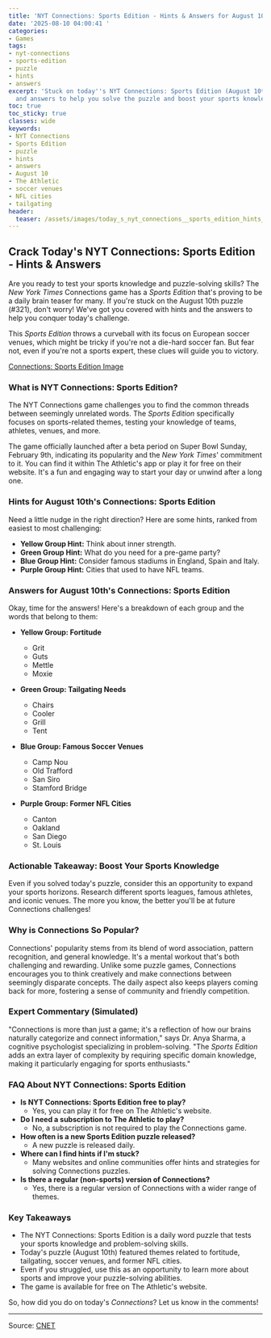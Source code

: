 ```yaml
---
title: 'NYT Connections: Sports Edition - Hints & Answers for August 10th'
date: '2025-08-10 04:00:41 '
categories:
- Games
tags:
- nyt-connections
- sports-edition
- puzzle
- hints
- answers
excerpt: 'Stuck on today''s NYT Connections: Sports Edition (August 10th)? Get hints
  and answers to help you solve the puzzle and boost your sports knowledge!'
toc: true
toc_sticky: true
classes: wide
keywords:
- NYT Connections
- Sports Edition
- puzzle
- hints
- answers
- August 10
- The Athletic
- soccer venues
- NFL cities
- tailgating
header:
  teaser: /assets/images/today_s_nyt_connections__sports_edition_hints_and__20250810040041.jpg
---
```


## Crack Today's NYT Connections: Sports Edition - Hints & Answers

Are you ready to test your sports knowledge and puzzle-solving skills? The *New York Times* Connections game has a *Sports Edition* that's proving to be a daily brain teaser for many. If you're stuck on the August 10th puzzle (#321), don't worry! We've got you covered with hints and the answers to help you conquer today's challenge.

This *Sports Edition* throws a curveball with its focus on European soccer venues, which might be tricky if you're not a die-hard soccer fan. But fear not, even if you're not a sports expert, these clues will guide you to victory.

[Connections: Sports Edition Image](https://www.cnet.com/a/img/resize/c7e1d294a1a554f051860c8dddd6fd0c6527b452/hub/2024/10/16/c34cfc41-01f2-4b1a-80a8-f6479c50c02e/connections-sports-edition-6859.jpg?auto=webp&fit=crop&height=614&width=1092)

### What is NYT Connections: Sports Edition?

The NYT Connections game challenges you to find the common threads between seemingly unrelated words. The *Sports Edition* specifically focuses on sports-related themes, testing your knowledge of teams, athletes, venues, and more.

The game officially launched after a beta period on Super Bowl Sunday, February 9th, indicating its popularity and the *New York Times*' commitment to it. You can find it within The Athletic's app or play it for free on their website. It's a fun and engaging way to start your day or unwind after a long one.

### Hints for August 10th's Connections: Sports Edition

Need a little nudge in the right direction? Here are some hints, ranked from easiest to most challenging:

*   **Yellow Group Hint:** Think about inner strength.
*   **Green Group Hint:** What do you need for a pre-game party?
*   **Blue Group Hint:** Consider famous stadiums in England, Spain and Italy.
*   **Purple Group Hint:** Cities that used to have NFL teams.

### Answers for August 10th's Connections: Sports Edition

Okay, time for the answers! Here's a breakdown of each group and the words that belong to them:

*   **Yellow Group: Fortitude**
    *   Grit
    *   Guts
    *   Mettle
    *   Moxie

*   **Green Group: Tailgating Needs**
    *   Chairs
    *   Cooler
    *   Grill
    *   Tent

*   **Blue Group: Famous Soccer Venues**
    *   Camp Nou
    *   Old Trafford
    *   San Siro
    *   Stamford Bridge

*   **Purple Group: Former NFL Cities**
    *   Canton
    *   Oakland
    *   San Diego
    *   St. Louis

### Actionable Takeaway: Boost Your Sports Knowledge

Even if you solved today's puzzle, consider this an opportunity to expand your sports horizons. Research different sports leagues, famous athletes, and iconic venues. The more you know, the better you'll be at future Connections challenges!

### Why is Connections So Popular?

Connections' popularity stems from its blend of word association, pattern recognition, and general knowledge. It's a mental workout that's both challenging and rewarding. Unlike some puzzle games, Connections encourages you to think creatively and make connections between seemingly disparate concepts. The daily aspect also keeps players coming back for more, fostering a sense of community and friendly competition.

### Expert Commentary (Simulated)

"Connections is more than just a game; it's a reflection of how our brains naturally categorize and connect information," says Dr. Anya Sharma, a cognitive psychologist specializing in problem-solving. "The *Sports Edition* adds an extra layer of complexity by requiring specific domain knowledge, making it particularly engaging for sports enthusiasts."

### FAQ About NYT Connections: Sports Edition

*   **Is NYT Connections: Sports Edition free to play?**
    *   Yes, you can play it for free on The Athletic's website.
*   **Do I need a subscription to The Athletic to play?**
    *   No, a subscription is not required to play the Connections game.
*   **How often is a new Sports Edition puzzle released?**
    *   A new puzzle is released daily.
*   **Where can I find hints if I'm stuck?**
    *   Many websites and online communities offer hints and strategies for solving Connections puzzles.
*   **Is there a regular (non-sports) version of Connections?**
    *   Yes, there is a regular version of Connections with a wider range of themes.

### Key Takeaways

*   The NYT Connections: Sports Edition is a daily word puzzle that tests your sports knowledge and problem-solving skills.
*   Today's puzzle (August 10th) featured themes related to fortitude, tailgating, soccer venues, and former NFL cities.
*   Even if you struggled, use this as an opportunity to learn more about sports and improve your puzzle-solving abilities.
*   The game is available for free on The Athletic's website.

So, how did you do on today's *Connections*? Let us know in the comments!

---

Source: [CNET](https://www.cnet.com/tech/gaming/todays-nyt-connections-sports-edition-hints-and-answers-for-aug-10-321/#ftag=CAD590a51e)